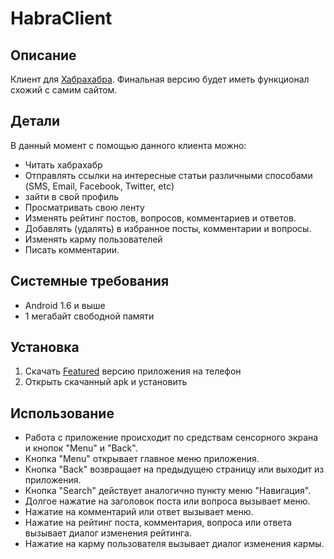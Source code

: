 # HabraClient #

## Описание ##

Клиент для [Хабрахабра](http://habrahabr.ru). Финальная версию будет иметь функционал схожий с самим сайтом.

## Детали ##

В данный момент с помощью данного клиента можно:
  * Читать хабрахабр
  * Отправлять ссылки на интересные статьи различными способами (SMS, Email, Facebook, Twitter, etc)
  * зайти в свой профиль
  * Просматривать свою ленту
  * Изменять рейтинг постов, вопросов, комментариев и ответов.
  * Добавлять (удалять) в избранное посты, комментарии и вопросы.
  * Изменять карму пользователей
  * Писать комментарии.

## Системные требования ##
  * Android 1.6 и выше
  * 1 мегабайт свободной памяти

## Установка ##
  1. Скачать [Featured](http://code.google.com/p/habraclient/downloads/list?q=label:Featured) версию приложения на телефон
  1. Открыть скачанный apk и установить

## Использование ##
  * Работа с приложение происходит по средствам сенсорного экрана и кнопок "Menu" и "Back".
  * Кнопка "Menu" открывает главное меню приложения.
  * Кнопка "Back" возвращает на предыдущею страницу или выходит из приложения.
  * Кнопка "Search" действует аналогично пункту меню "Навигация".
  * Долгое нажатие на заголовок поста или вопроса вызывает меню.
  * Нажатие на комментарий или ответ вызывает меню.
  * Нажатие на рейтинг поста, комментария, вопроса или ответа вызывает диалог изменения рейтинга.
  * Нажатие на карму пользователя вызывает диалог изменения кармы.